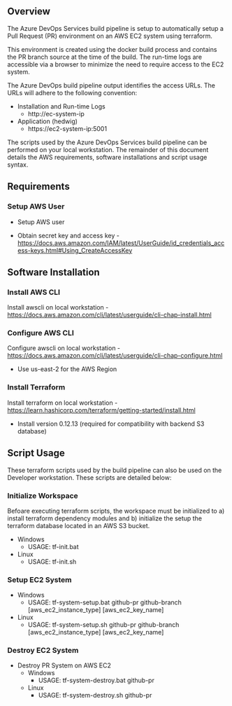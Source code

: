 ## Overview
The Azure DevOps Services build pipeline is setup to automatically setup a Pull Request (PR) environment on an AWS EC2 system using terraform.  

This environment is created using the docker build process and contains the PR branch source at the time of the build.  The run-time logs are accessible via a browser to minimize the need to require access to the EC2 system.

The Azure DevOps build pipeline output identifies the access URLs.  The URLs will adhere to the following convention:
  * Installation and Run-time Logs
     * http://ec-system-ip
  * Application (hedwig) 
     * https://ec2-system-ip:5001

The scripts used by the Azure DevOps Services build pipeline can be performed on your local workstation.  The remainder of this document details the AWS requirements, software installations and script usage syntax. 

## Requirements
### Setup AWS User
 * Setup AWS user

 * Obtain secret key and access key - https://docs.aws.amazon.com/IAM/latest/UserGuide/id_credentials_access-keys.html#Using_CreateAccessKey

## Software Installation
### Install AWS CLI
Install awscli on local workstation - https://docs.aws.amazon.com/cli/latest/userguide/cli-chap-install.html
### Configure AWS CLI
Configure awscli on local workstation - https://docs.aws.amazon.com/cli/latest/userguide/cli-chap-configure.html
  * Use us-east-2 for the AWS Region
### Install Terraform
Install terraform on local workstation - https://learn.hashicorp.com/terraform/getting-started/install.html
  * Install version 0.12.13 (required for compatibility with backend S3 database)

## Script Usage
These terraform scripts used by the build pipeline can also be used on the Developer workstation. These scripts are detailed below:   

### Initialize Workspace
Befoare executing terraform scripts, the workspace must be initialized to a) install terraform dependency modules and b) initialize the setup the terraform database located in an AWS S3 bucket. 

  * Windows
    * USAGE: tf-init.bat
  * Linux
    * USAGE: tf-init.sh

### Setup EC2 System

  * Windows
    * USAGE: tf-system-setup.bat github-pr github-branch [aws_ec2_instance_type] [aws_ec2_key_name]
  * Linux
    * USAGE: tf-system-setup.sh github-pr github-branch [aws_ec2_instance_type] [aws_ec2_key_name]

### Destroy EC2 System

* Destroy PR System on AWS EC2
  * Windows
    * USAGE: tf-system-destroy.bat github-pr
  * Linux
    * USAGE: tf-system-destroy.sh github-pr




